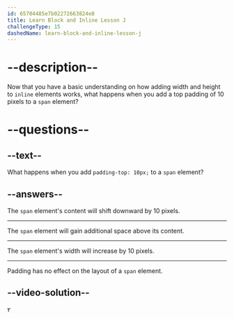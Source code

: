 ```yaml
---
id: 65704485e7b02272663824e8
title: Learn Block and Inline Lesson J
challengeType: 15
dashedName: learn-block-and-inline-lesson-j
---
```


# --description--

Now that you have a basic understanding on how adding width and height to `inline` elements works, what happens when you add a top padding of 10 pixels to a `span` element?

# --questions--

## --text--

What happens when you add `padding-top: 10px;` to a `span` element?

## --answers--

The `span` element's content will shift downward by 10 pixels.

---

The `span` element will gain additional space above its content.

---

The `span` element's width will increase by 10 pixels.

---

Padding has no effect on the layout of a `span` element.

## --video-solution--

٢
